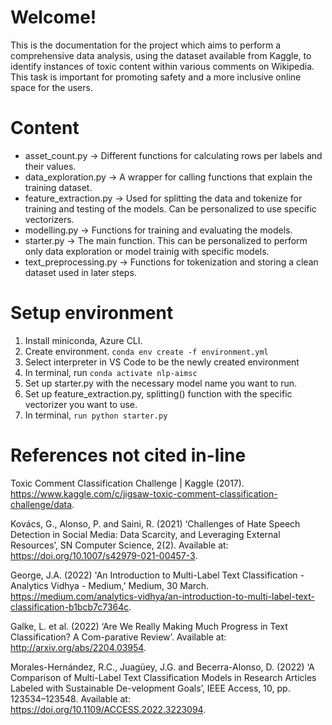 # Welcome!

This is the documentation for the project which aims to perform a comprehensive data analysis, using the dataset available from Kaggle, to identify instances of toxic content within various comments on Wikipedia. This task is important for promoting safety and a more inclusive online space for the users.


# Content

- asset_count.py -> Different functions for calculating rows per labels and their values.
- data_exploration.py -> A wrapper for calling functions that explain the training dataset.
- feature_extraction.py -> Used for splitting the data and tokenize for training and testing of the models. Can be personalized to use specific vectorizers.
- modelling.py -> Functions for training and evaluating the models.
- starter.py -> The main function. This can be personalized to perform only data exploration or model trainig with specific models.
- text_preprocessing.py -> Functions for tokenization and storing a clean dataset used in later steps.

# Setup environment

1. Install miniconda, Azure CLI.
2. Create environment. `conda env create -f environment.yml`
3. Select interpreter in VS Code to be the newly created environment
4. In terminal, run `conda activate nlp-aimsc`
5. Set up starter.py with the necessary model name you want to run.
6. Set up feature_extraction.py, splitting() function with the specific vectorizer you want to use.
7. In terminal, `run python starter.py`


# References not cited in-line

Toxic Comment Classification Challenge | Kaggle (2017). https://www.kaggle.com/c/jigsaw-toxic-comment-classification-challenge/data.

Kovács, G., Alonso, P. and Saini, R. (2021) ‘Challenges of Hate Speech Detection in Social Media: Data Scarcity, and Leveraging External Resources’, SN Computer Science, 2(2). Available at: https://doi.org/10.1007/s42979-021-00457-3.

George, J.A. (2022) 'An Introduction to Multi-Label Text Classification - Analytics Vidhya - Medium,' Medium, 30 March. https://medium.com/analytics-vidhya/an-introduction-to-multi-label-text-classification-b1bcb7c7364c.

Galke, L. et al. (2022) ‘Are We Really Making Much Progress in Text Classification? A Com-parative Review’. Available at: http://arxiv.org/abs/2204.03954.

Morales-Hernández, R.C., Juagüey, J.G. and Becerra-Alonso, D. (2022) ‘A Comparison of Multi-Label Text Classification Models in Research Articles Labeled with Sustainable De-velopment Goals’, IEEE Access, 10, pp. 123534–123548. Available at: https://doi.org/10.1109/ACCESS.2022.3223094.
